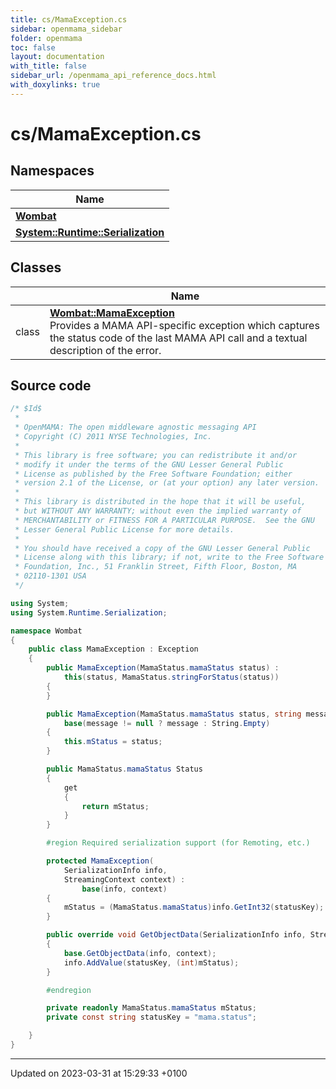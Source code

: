 ```yaml
---
title: cs/MamaException.cs
sidebar: openmama_sidebar
folder: openmama
toc: false
layout: documentation
with_title: false
sidebar_url: /openmama_api_reference_docs.html
with_doxylinks: true
---
```


# cs/MamaException.cs



## Namespaces

| Name           |
| -------------- |
| **[Wombat](namespaceWombat.html)**  |
| **[System::Runtime::Serialization](namespaceSystem_1_1Runtime_1_1Serialization.html)**  |

## Classes

|                | Name           |
| -------------- | -------------- |
| class | **[Wombat::MamaException](classWombat_1_1MamaException.html)** <br>Provides a MAMA API-specific exception which captures the status code of the last MAMA API call and a textual description of the error.  |




## Source code

```csharp
/* $Id$
 *
 * OpenMAMA: The open middleware agnostic messaging API
 * Copyright (C) 2011 NYSE Technologies, Inc.
 *
 * This library is free software; you can redistribute it and/or
 * modify it under the terms of the GNU Lesser General Public
 * License as published by the Free Software Foundation; either
 * version 2.1 of the License, or (at your option) any later version.
 *
 * This library is distributed in the hope that it will be useful,
 * but WITHOUT ANY WARRANTY; without even the implied warranty of
 * MERCHANTABILITY or FITNESS FOR A PARTICULAR PURPOSE.  See the GNU
 * Lesser General Public License for more details.
 *
 * You should have received a copy of the GNU Lesser General Public
 * License along with this library; if not, write to the Free Software
 * Foundation, Inc., 51 Franklin Street, Fifth Floor, Boston, MA
 * 02110-1301 USA
 */

using System;
using System.Runtime.Serialization;

namespace Wombat
{
    public class MamaException : Exception
    {
        public MamaException(MamaStatus.mamaStatus status) :
            this(status, MamaStatus.stringForStatus(status))
        {
        }

        public MamaException(MamaStatus.mamaStatus status, string message) :
            base(message != null ? message : String.Empty)
        {
            this.mStatus = status;
        }

        public MamaStatus.mamaStatus Status
        {
            get
            {
                return mStatus;
            }
        }

        #region Required serialization support (for Remoting, etc.)

        protected MamaException(
            SerializationInfo info,
            StreamingContext context) :
                base(info, context)
        {
            mStatus = (MamaStatus.mamaStatus)info.GetInt32(statusKey);
        }

        public override void GetObjectData(SerializationInfo info, StreamingContext context)
        {
            base.GetObjectData(info, context);
            info.AddValue(statusKey, (int)mStatus);
        }

        #endregion

        private readonly MamaStatus.mamaStatus mStatus;
        private const string statusKey = "mama.status";

    }
}
```


-------------------------------

Updated on 2023-03-31 at 15:29:33 +0100
